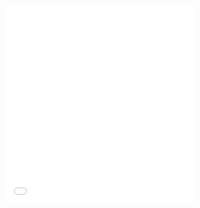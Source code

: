 <iframe id="igraph" scrolling="no" style="border:none;" seamless="seamless" src="hist.html" height="525" width="100%"></iframe>
